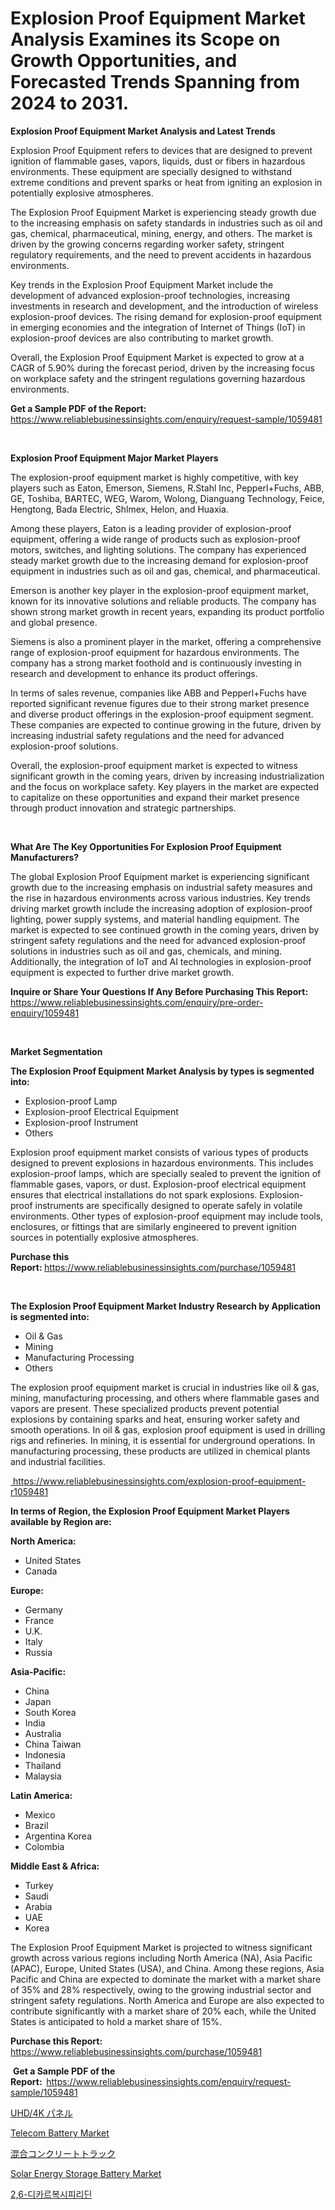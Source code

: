 <p><h1>Explosion Proof Equipment Market Analysis Examines its Scope on Growth Opportunities, and Forecasted Trends Spanning from 2024 to 2031.</h1></p><p><strong>Explosion Proof Equipment Market Analysis and Latest Trends</strong></p>
<p><p>Explosion Proof Equipment refers to devices that are designed to prevent ignition of flammable gases, vapors, liquids, dust or fibers in hazardous environments. These equipment are specially designed to withstand extreme conditions and prevent sparks or heat from igniting an explosion in potentially explosive atmospheres.</p><p>The Explosion Proof Equipment Market is experiencing steady growth due to the increasing emphasis on safety standards in industries such as oil and gas, chemical, pharmaceutical, mining, energy, and others. The market is driven by the growing concerns regarding worker safety, stringent regulatory requirements, and the need to prevent accidents in hazardous environments.</p><p>Key trends in the Explosion Proof Equipment Market include the development of advanced explosion-proof technologies, increasing investments in research and development, and the introduction of wireless explosion-proof devices. The rising demand for explosion-proof equipment in emerging economies and the integration of Internet of Things (IoT) in explosion-proof devices are also contributing to market growth.</p><p>Overall, the Explosion Proof Equipment Market is expected to grow at a CAGR of 5.90% during the forecast period, driven by the increasing focus on workplace safety and the stringent regulations governing hazardous environments.</p></p>
<p><strong>Get a Sample PDF of the Report:&nbsp;</strong> <a href="https://www.reliablebusinessinsights.com/enquiry/request-sample/1059481">https://www.reliablebusinessinsights.com/enquiry/request-sample/1059481</a></p>
<p>&nbsp;</p>
<p><strong>Explosion Proof Equipment Major Market Players</strong></p>
<p><p>The explosion-proof equipment market is highly competitive, with key players such as Eaton, Emerson, Siemens, R.Stahl Inc, Pepperl+Fuchs, ABB, GE, Toshiba, BARTEC, WEG, Warom, Wolong, Dianguang Technology, Feice, Hengtong, Bada Electric, Shlmex, Helon, and Huaxia. </p><p>Among these players, Eaton is a leading provider of explosion-proof equipment, offering a wide range of products such as explosion-proof motors, switches, and lighting solutions. The company has experienced steady market growth due to the increasing demand for explosion-proof equipment in industries such as oil and gas, chemical, and pharmaceutical. </p><p>Emerson is another key player in the explosion-proof equipment market, known for its innovative solutions and reliable products. The company has shown strong market growth in recent years, expanding its product portfolio and global presence. </p><p>Siemens is also a prominent player in the market, offering a comprehensive range of explosion-proof equipment for hazardous environments. The company has a strong market foothold and is continuously investing in research and development to enhance its product offerings.</p><p>In terms of sales revenue, companies like ABB and Pepperl+Fuchs have reported significant revenue figures due to their strong market presence and diverse product offerings in the explosion-proof equipment segment. These companies are expected to continue growing in the future, driven by increasing industrial safety regulations and the need for advanced explosion-proof solutions.</p><p>Overall, the explosion-proof equipment market is expected to witness significant growth in the coming years, driven by increasing industrialization and the focus on workplace safety. Key players in the market are expected to capitalize on these opportunities and expand their market presence through product innovation and strategic partnerships.</p></p>
<p>&nbsp;</p>
<p><strong>What Are The Key Opportunities For Explosion Proof Equipment Manufacturers?</strong></p>
<p><p>The global Explosion Proof Equipment market is experiencing significant growth due to the increasing emphasis on industrial safety measures and the rise in hazardous environments across various industries. Key trends driving market growth include the increasing adoption of explosion-proof lighting, power supply systems, and material handling equipment. The market is expected to see continued growth in the coming years, driven by stringent safety regulations and the need for advanced explosion-proof solutions in industries such as oil and gas, chemicals, and mining. Additionally, the integration of IoT and AI technologies in explosion-proof equipment is expected to further drive market growth.</p></p>
<p><strong>Inquire or Share Your Questions If Any Before Purchasing This Report:</strong> <a href="https://www.reliablebusinessinsights.com/enquiry/pre-order-enquiry/1059481">https://www.reliablebusinessinsights.com/enquiry/pre-order-enquiry/1059481</a></p>
<p>&nbsp;</p>
<p><strong>Market Segmentation</strong></p>
<p><strong>The Explosion Proof Equipment Market Analysis by types is segmented into:</strong></p>
<p><ul><li>Explosion-proof Lamp</li><li>Explosion-proof Electrical Equipment</li><li>Explosion-proof Instrument</li><li>Others</li></ul></p>
<p><p>Explosion proof equipment market consists of various types of products designed to prevent explosions in hazardous environments. This includes explosion-proof lamps, which are specially sealed to prevent the ignition of flammable gases, vapors, or dust. Explosion-proof electrical equipment ensures that electrical installations do not spark explosions. Explosion-proof instruments are specifically designed to operate safely in volatile environments. Other types of explosion-proof equipment may include tools, enclosures, or fittings that are similarly engineered to prevent ignition sources in potentially explosive atmospheres.</p></p>
<p><strong>Purchase this Report:&nbsp;</strong><a href="https://www.reliablebusinessinsights.com/purchase/1059481">https://www.reliablebusinessinsights.com/purchase/1059481</a></p>
<p>&nbsp;</p>
<p><strong>The Explosion Proof Equipment Market Industry Research by Application is segmented into:</strong></p>
<p><ul><li>Oil & Gas</li><li>Mining</li><li>Manufacturing Processing</li><li>Others</li></ul></p>
<p><p>The explosion proof equipment market is crucial in industries like oil & gas, mining, manufacturing processing, and others where flammable gases and vapors are present. These specialized products prevent potential explosions by containing sparks and heat, ensuring worker safety and smooth operations. In oil & gas, explosion proof equipment is used in drilling rigs and refineries. In mining, it is essential for underground operations. In manufacturing processing, these products are utilized in chemical plants and industrial facilities.</p></p>
<p><a href="https://www.reliablebusinessinsights.com/explosion-proof-equipment-r1059481">&nbsp;https://www.reliablebusinessinsights.com/explosion-proof-equipment-r1059481</a></p>
<p><strong>In terms of Region, the Explosion Proof Equipment Market Players available by Region are:</strong></p>
<p>
    <p> <strong> North America: </strong>
        <ul>
            <li>United States</li>
            <li>Canada</li>
        </ul>
        </p> 
    <p> <strong> Europe: </strong>
        <ul>
            <li>Germany</li>
            <li>France</li>
            <li>U.K.</li>
            <li>Italy</li>
            <li>Russia</li>
        </ul>
        </p> 
    <p> <strong> Asia-Pacific: </strong>
        <ul>
            <li>China</li>
            <li>Japan</li>
            <li>South Korea</li>
            <li>India</li>
            <li>Australia</li>
            <li>China Taiwan</li>
            <li>Indonesia</li>
            <li>Thailand</li>
            <li>Malaysia</li>
        </ul>
        </p> 
    <p> <strong> Latin America: </strong>
        <ul>
            <li>Mexico</li>
            <li>Brazil</li>
            <li>Argentina Korea</li>
            <li>Colombia</li>
        </ul>
        </p> 
    <p> <strong> Middle East & Africa: </strong>
        <ul>
            <li>Turkey</li>
            <li>Saudi</li>
            <li>Arabia</li>
            <li>UAE</li>
            <li>Korea</li>
        </ul>
    </p>
    </p>
<p><p>The Explosion Proof Equipment Market is projected to witness significant growth across various regions including North America (NA), Asia Pacific (APAC), Europe, United States (USA), and China. Among these regions, Asia Pacific and China are expected to dominate the market with a market share of 35% and 28% respectively, owing to the growing industrial sector and stringent safety regulations. North America and Europe are also expected to contribute significantly with a market share of 20% each, while the United States is anticipated to hold a market share of 15%.</p></p>
<p><strong>Purchase this Report: </strong><a href="https://www.reliablebusinessinsights.com/purchase/1059481">https://www.reliablebusinessinsights.com/purchase/1059481</a></p>
<p>&nbsp;<strong>Get a Sample PDF of the Report:&nbsp;&nbsp;</strong><a href="https://www.reliablebusinessinsights.com/enquiry/request-sample/1059481">https://www.reliablebusinessinsights.com/enquiry/request-sample/1059481</a></p>
<p><strong></strong></p>
<p><p><a href="https://github.com/moulafa/Market-Research-Report-List-2/blob/main/2847224152125.md">UHD/4K パネル</a></p><p><a href="https://github.com/amapolalg/Market-Research-Report-List-1/blob/main/telecom-battery-market.md">Telecom Battery Market</a></p><p><a href="https://github.com/nxboeu02965442/Market-Research-Report-List-2/blob/main/1056790152124.md">混合コンクリートトラック</a></p><p><a href="https://github.com/LibbySpencer2018/Market-Research-Report-List-1/blob/main/solar-energy-storage-battery-market.md">Solar Energy Storage Battery Market</a></p><p><a href="https://github.com/mofijurk071/Market-Research-Report-List-1/blob/main/7685633162019.md">2,6-디카르복시피리딘</a></p></p>